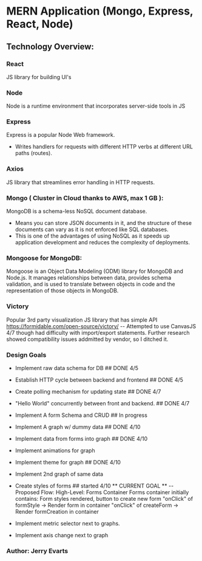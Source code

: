 # MERN Application (Mongo, Express, React, Node)

## Technology Overview:

### React
JS library for building UI's

### Node
Node is a runtime environment that incorporates server-side tools in JS

### Express
Express is a popular Node Web framework.  
- Writes handlers for requests with different HTTP verbs at different URL paths (routes).

### Axios
JS library that streamlines error handling in HTTP requests.

### Mongo ( Cluster in Cloud thanks to AWS, max 1 GB ):
MongoDB is a schema-less NoSQL document database.
- Means you can store JSON documents in it, and the structure of these documents can vary as it is not enforced like SQL databases. 
- This is one of the advantages of using NoSQL as it speeds up application development and reduces the complexity of deployments.

### Mongoose for MongoDB:
Mongoose is an Object Data Modeling (ODM) library for MongoDB and Node.js. It manages relationships between data, provides schema validation, and is used to translate between objects in code and the representation of those objects in MongoDB.

### Victory
Popular 3rd party visualization JS library that has simple API
https://formidable.com/open-source/victory/
-- Attempted to use CanvasJS 4/7 though had difficulty with import/export statements.  Further research showed compatibility issues addmitted by vendor, so I ditched it.




### Design Goals
- Implement raw data schema for DB ## DONE 4/5 
- Establish HTTP cycle between backend and frontend ## DONE 4/5
- Create polling mechanism for updating state ## DONE 4/7 
- "Hello World" concurrently between front and backend. ## DONE 4/7
- Implement A form Schema and CRUD ## In progress
- Implement A graph w/ dummy data ## DONE 4/10
- Implement data from forms into graph ## DONE 4/10
- Implement animations for graph
- Implement theme for graph ## DONE 4/10
- Implement 2nd graph of same data
- Create styles of forms ## started 4/10 ** CURRENT GOAL **
-- Proposed Flow: 
     High-Level: Forms Container
     Forms container initially contains: Form styles rendered, button to create new form
     "onClick" of formStyle -> Render form in container
     "onClick" of createForm -> Render formCreation in container

- Implement metric selector next to graphs.
- Implement axis change next to graph




### Author: Jerry Evarts
